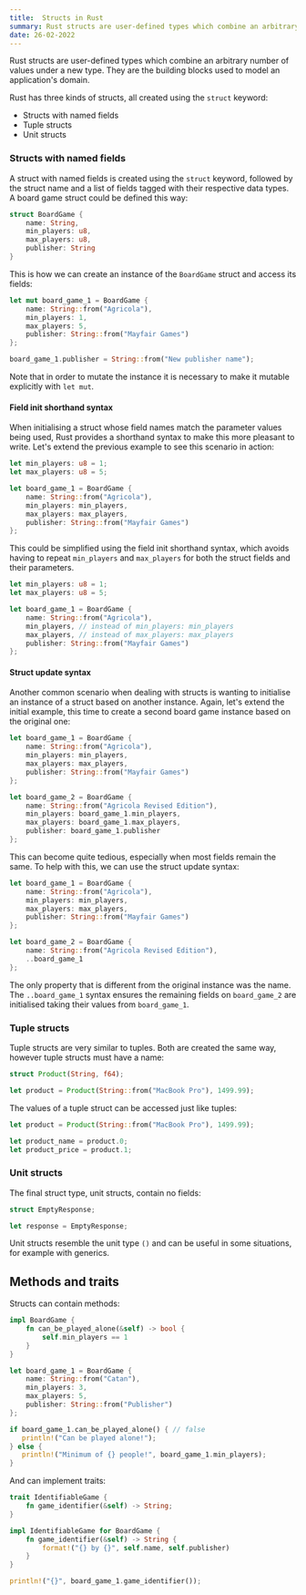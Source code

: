 ```yaml
---
title:  Structs in Rust
summary: Rust structs are user-defined types which combine an arbitrary number of values under a new type. They are the building blocks used to model an application's domain.
date: 26-02-2022
---
```


Rust structs are user-defined types which combine an arbitrary number of values under a new type. They are the building blocks used to model an application's domain. 

Rust has three kinds of structs, all created using the `struct` keyword:

- Structs with named fields
- Tuple structs
- Unit structs 

### Structs with named fields

A struct with named fields is created using the `struct` keyword, followed by the struct name and a list of fields tagged with their respective data types. A board game struct could be defined this way:

```rust
struct BoardGame {
    name: String,
    min_players: u8,
    max_players: u8,
    publisher: String
} 
```

This is how we can create an instance of the `BoardGame` struct and access its fields:

```rust
let mut board_game_1 = BoardGame {
    name: String::from("Agricola"),
    min_players: 1,
    max_players: 5,
    publisher: String::from("Mayfair Games")
};

board_game_1.publisher = String::from("New publisher name");
``` 

Note that in order to mutate the instance it is necessary to make it mutable explicitly with `let mut`. 

#### Field init shorthand syntax

When initialising a struct whose field names match the parameter values being used, Rust provides a shorthand syntax to make this more pleasant to write. Let's extend the previous example to see this scenario in action:

```rust
let min_players: u8 = 1;
let max_players: u8 = 5;

let board_game_1 = BoardGame {
    name: String::from("Agricola"),
    min_players: min_players,
    max_players: max_players,
    publisher: String::from("Mayfair Games")
};
```

This could be simplified using the field init shorthand syntax, which avoids having to repeat `min_players` and `max_players` for both the struct fields and their parameters.

```rust
let min_players: u8 = 1;
let max_players: u8 = 5;

let board_game_1 = BoardGame {
    name: String::from("Agricola"),
    min_players, // instead of min_players: min_players 
    max_players, // instead of max_players: max_players
    publisher: String::from("Mayfair Games")
};
```  

#### Struct update syntax

Another common scenario when dealing with structs is wanting to initialise an instance of a struct based on another instance. Again, let's extend the initial example, this time to create a second board game instance based on the original one:

```rust
let board_game_1 = BoardGame {
    name: String::from("Agricola"),
    min_players: min_players,
    max_players: max_players,
    publisher: String::from("Mayfair Games")
};

let board_game_2 = BoardGame {
    name: String::from("Agricola Revised Edition"),
    min_players: board_game_1.min_players,
    max_players: board_game_1.max_players,
    publisher: board_game_1.publisher
};
```

This can become quite tedious, especially when most fields remain the same. To help with this, we can use the struct update syntax:

```rust
let board_game_1 = BoardGame {
    name: String::from("Agricola"),
    min_players: min_players,
    max_players: max_players,
    publisher: String::from("Mayfair Games")
};

let board_game_2 = BoardGame {
    name: String::from("Agricola Revised Edition"),
    ..board_game_1
};
```

The only property that is different from the original instance was the name. The `..board_game_1` syntax ensures the remaining fields on `board_game_2` are initialised taking their values from `board_game_1`.

### Tuple structs

Tuple structs are very similar to tuples. Both are created the same way, however tuple structs must have a name:

```rust
struct Product(String, f64);

let product = Product(String::from("MacBook Pro"), 1499.99);
```

The values of a tuple struct can be accessed just like tuples:

```rust
let product = Product(String::from("MacBook Pro"), 1499.99);

let product_name = product.0;
let product_price = product.1; 
```  

### Unit structs 

The final struct type, unit structs, contain no fields:

```rust
struct EmptyResponse;

let response = EmptyResponse;
```

Unit structs resemble the unit type `()` and can be useful in some situations, for example with generics.

## Methods and traits

Structs can contain methods:

```rust
impl BoardGame {
    fn can_be_played_alone(&self) -> bool {
        self.min_players == 1
    }
}

let board_game_1 = BoardGame {
    name: String::from("Catan"),
    min_players: 3,
    max_players: 5,
    publisher: String::from("Publisher")
};

if board_game_1.can_be_played_alone() { // false
   println!("Can be played alone!");
} else {
   println!("Minimum of {} people!", board_game_1.min_players);
}
```

And can implement traits:

```rust
trait IdentifiableGame {
    fn game_identifier(&self) -> String;
}

impl IdentifiableGame for BoardGame {
    fn game_identifier(&self) -> String {
        format!("{} by {}", self.name, self.publisher)
    }
}

println!("{}", board_game_1.game_identifier());
```
